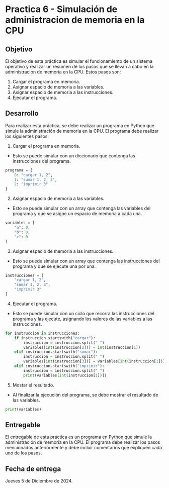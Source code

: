 # Practica 6 - Simulación de administracion de memoria en la CPU

## Objetivo

El objetivo de esta práctica es simular el funcionamiento de un sistema operativo y realizar un resumen de los pasos que se llevan a cabo en la administración de memoria en la CPU.
Estos pasos son:

1. Cargar el programa en memoria.
2. Asignar espacio de memoria a las variables.
3. Asignar espacio de memoria a las instrucciones.
4. Ejecutar el programa.

## Desarrollo

Para realizar esta práctica, se debe realizar un programa en Python que simule la administración de memoria en la CPU. El programa debe realizar los siguientes pasos:

1. Cargar el programa en memoria.

- Esto se puede simular con un diccionario que contenga las instrucciones del programa.

```python
programa = {
    0: "cargar 1, 2",
    1: "sumar 1, 2, 3",
    2: "imprimir 3"
}
```

2. Asignar espacio de memoria a las variables.

- Esto se puede simular con un array que contenga las variables del programa y que se asigne un espacio de memoria a cada una.

```python
variables = [
    "a": 0,
    "b": 0,
    "c": 0
]
```

3. Asignar espacio de memoria a las instrucciones.

- Esto se puede simular con un array que contenga las instrucciones del programa y que se ejecute una por una.

```python
instrucciones = [
    "cargar 1, 2",
    "sumar 1, 2, 3",
    "imprimir 3"
]
```

4. Ejecutar el programa.

- Esto se puede simular con un ciclo que recorra las instrucciones del programa y las ejecute, asignando los valores de las variables a las instrucciones.

```python
for instruccion in instrucciones:
    if instruccion.startswith("cargar"):
        instruccion = instruccion.split(" ")
        variables[int(instruccion[2])] = int(instruccion[1])
    elif instruccion.startswith("sumar"):
        instruccion = instruccion.split(" ")
        variables[int(instruccion[3])] = variables[int(instruccion[1])] + variables[int(instruccion[2])]
    elif instruccion.startswith("imprimir"):
        instruccion = instruccion.split(" ")
        print(variables[int(instruccion[1])])
```

5. Mostar el resultado.

- Al finalizar la ejecución del programa, se debe mostrar el resultado de las variables.

```python
print(variables)
```

## Entregable

El entregable de esta práctica es un programa en Python que simule la administración de memoria en la CPU. El programa debe realizar los pasos mencionados anteriormente y debe incluir comentarios que expliquen cada uno de los pasos.

## Fecha de entrega

Jueves 5 de Diciembre de 2024.
